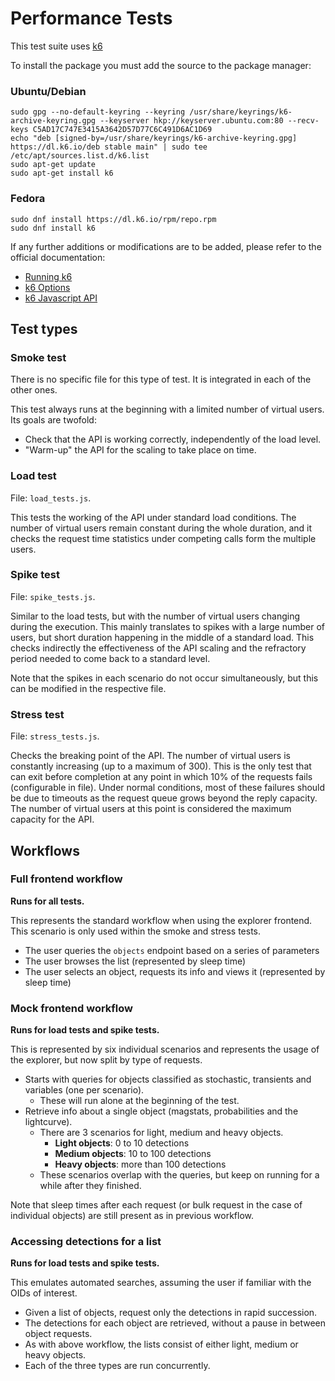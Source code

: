 # Performance Tests

This test suite uses [k6](https://k6.io/docs/ "k6 Documentation")

To install the package you must add the source to the package manager:

### Ubuntu/Debian

```
sudo gpg --no-default-keyring --keyring /usr/share/keyrings/k6-archive-keyring.gpg --keyserver hkp://keyserver.ubuntu.com:80 --recv-keys C5AD17C747E3415A3642D57D77C6C491D6AC1D69
echo "deb [signed-by=/usr/share/keyrings/k6-archive-keyring.gpg] https://dl.k6.io/deb stable main" | sudo tee /etc/apt/sources.list.d/k6.list
sudo apt-get update
sudo apt-get install k6
```

### Fedora

```
sudo dnf install https://dl.k6.io/rpm/repo.rpm
sudo dnf install k6
```

If any further additions or modifications are to be added, please refer to the official documentation:

 - [Running k6](https://k6.io/docs/get-started/running-k6/ "Running k6")
 - [k6 Options](https://k6.io/docs/using-k6/k6-options/how-to "How to use options")
 - [k6 Javascript API](https://k6.io/docs/javascript-api/ "k6 JavaScript API")

## Test types

### Smoke test

There is no specific file for this type of test. It is integrated
in each of the other ones.

This test always runs at the beginning with a limited number of virtual users. 
Its goals are twofold:

* Check that the API is working correctly, independently of the load level.
* "Warm-up" the API for the scaling to take place on time.

### Load test

File: `load_tests.js`.

This tests the working of the API under standard load conditions. The number
of virtual users remain constant during the whole duration, and it checks the 
request time statistics under competing calls form the multiple users.

### Spike test

File: `spike_tests.js`.

Similar to the load tests, but with the number of virtual users changing during
the execution. This mainly translates to spikes with a large number of users, 
but short duration happening in the middle of a standard load. This checks indirectly
the effectiveness of the API scaling and the refractory period needed to come back 
to a standard level.

Note that the spikes in each scenario do not occur simultaneously, but this can
be modified in the respective file.

### Stress test

File: `stress_tests.js`.

Checks the breaking point of the API. The number of virtual users is constantly
increasing (up to a maximum of 300). This is the only test that can exit before completion
at any point in which 10% of the requests fails (configurable in file). Under normal 
conditions, most of these failures should be due to timeouts as the request queue grows 
beyond the reply capacity. The number of virtual users at this point is considered 
the maximum capacity for the API.

## Workflows

### Full frontend workflow

**Runs for all tests.**

This represents the standard workflow when using the explorer frontend. This 
scenario is only used within the smoke and stress tests.

* The user queries the `objects` endpoint based on a series of parameters
* The user browses the list (represented by sleep time)
* The user selects an object, requests its info and views it (represented by sleep time)

### Mock frontend workflow

**Runs for load tests and spike tests.**

This is represented by six individual scenarios and represents the usage of the explorer, 
but now split by type of requests. 

* Starts with queries for objects classified as stochastic, transients and variables (one per scenario).
  * These will run alone at the beginning of the test.
* Retrieve info about a single object (magstats, probabilities and the lightcurve). 
  * There are 3 scenarios for light, medium and heavy objects.
    * **Light objects**: 0 to 10 detections
    * **Medium objects**: 10 to 100 detections
    * **Heavy objects**: more than 100 detections
  * These scenarios overlap with the queries, but keep on running for a while after they finished.

Note that sleep times after each request (or bulk request in the case of individual objects) are still present as in previous workflow.

### Accessing detections for a list

**Runs for load tests and spike tests.**

This emulates automated searches, assuming the user if familiar with the OIDs of interest.

* Given a list of objects, request only the detections in rapid succession.
* The detections for each object are retrieved, without a pause in between object requests.
* As with above workflow, the lists consist of either light, medium or heavy objects.
* Each of the three types are run concurrently.
